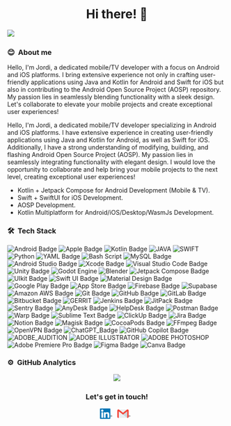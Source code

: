<div align="center">
<h1 align="center">Hi there! 👋</h1>
</div>
<img src="https://media.licdn.com/dms/image/v2/C4D16AQFzf_ClC_PNew/profile-displaybackgroundimage-shrink_350_1400/profile-displaybackgroundimage-shrink_350_1400/0/1623751473734?e=1749081600&v=beta&t=b3ZtRtvHijo29MQpQpl72I7njcv2ndMmTjz1Sv9tQr8">

### 😊 &nbsp;About me

Hello, I'm Jordi, a dedicated mobile/TV developer with a focus on Android and iOS platforms. I bring extensive experience not only in crafting user-friendly applications using Java and Kotlin for Android and Swift for iOS but also in contributing to the Android Open Source Project (AOSP) repository. My passion lies in seamlessly blending functionality with a sleek design. Let's collaborate to elevate your mobile projects and create exceptional user experiences!

Hello, I'm Jordi, a dedicated mobile/TV developer specializing in Android and iOS platforms. I have extensive experience in creating user-friendly applications using Java and Kotlin for Android, as well as Swift for iOS. Additionally, I have a strong understanding of modifying, building, and flashing Android Open Source Project (AOSP). My passion lies in seamlessly integrating functionality with elegant design. I would love the opportunity to collaborate and help bring your mobile projects to the next level, creating exceptional user experiences!

- Kotlin + Jetpack Compose for Android Development (Mobile & TV).
- Swift + SwiftUI for iOS Development.
- AOSP Development.
- Kotlin Multiplatform for Android/iOS/Desktop/WasmJs Development.

### 🛠️ &nbsp;Tech Stack

![Android Badge](https://img.shields.io/badge/Android-34A853?logo=android&logoColor=fff&style=for-the-badge)
![Apple Badge](https://img.shields.io/badge/Apple-000?logo=apple&logoColor=fff&style=for-the-badge)
![Kotlin Badge](https://img.shields.io/badge/Kotlin-7F52FF?logo=kotlin&logoColor=fff&style=for-the-badge)
![JAVA](https://img.shields.io/badge/Java-ED8B00?style=for-the-badge&logo=openjdk&logoColor=white)
![SWIFT](https://img.shields.io/badge/Swift-fe8c40?style=for-the-badge&logo=swift&logoColor=white)
![Python](https://img.shields.io/badge/python-3670A0?style=for-the-badge&logo=python&logoColor=ffdd54)
![YAML Badge](https://img.shields.io/badge/YAML-CB171E?logo=yaml&logoColor=fff&style=for-the-badge)
![Bash Script](https://img.shields.io/badge/bash_script-%23121011.svg?style=for-the-badge&logo=gnu-bash&logoColor=white)
![MySQL Badge](https://img.shields.io/badge/MySQL-4479A1?logo=mysql&logoColor=fff&style=for-the-badge)
![Android Studio Badge](https://img.shields.io/badge/Android%20Studio-3DDC84?logo=androidstudio&logoColor=fff&style=for-the-badge)
![Xcode Badge](https://img.shields.io/badge/Xcode-147EFB?logo=xcode&logoColor=fff&style=for-the-badge)
![Visual Studio Code Badge](https://img.shields.io/badge/Visual%20Studio%20Code-007ACC?logo=visualstudiocode&logoColor=fff&style=for-the-badge)
![Unity Badge](https://img.shields.io/badge/Unity-000?logo=unity&logoColor=fff&style=for-the-badge)
![Godot Engine](https://img.shields.io/badge/GODOT-%23FFFFFF.svg?style=for-the-badge&logo=godot-engine)
![Blender](https://img.shields.io/badge/blender-%23F5792A.svg?style=for-the-badge&logo=blender&logoColor=white)
![Jetpack Compose Badge](https://img.shields.io/badge/Jetpack%20Compose-4285F4?logo=jetpackcompose&logoColor=fff&style=for-the-badge)
![UIkit Badge](https://img.shields.io/badge/UIkit-2396F3?logo=uikit&logoColor=fff&style=for-the-badge)
![Swift UI Badge](https://img.shields.io/badge/Swift_UI-F05138?logo=swift&logoColor=fff&style=for-the-badge)
![Material Design Badge](https://img.shields.io/badge/Material%20Design-757575?logo=materialdesign&logoColor=fff&style=for-the-badge)
![Google Play Badge](https://img.shields.io/badge/Google%20Play-414141?logo=googleplay&logoColor=fff&style=for-the-badge)
![App Store Badge](https://img.shields.io/badge/App%20Store-0D96F6?logo=appstore&logoColor=fff&style=for-the-badge)
![Firebase Badge](https://img.shields.io/badge/Firebase-FFCA28?logo=firebase&logoColor=000&style=for-the-badge)
![Supabase](https://img.shields.io/badge/Supabase-3ECF8E?style=for-the-badge&logo=supabase&logoColor=white)
![Amazon AWS Badge](https://img.shields.io/badge/Amazon%20AWS-232F3E?logo=amazonaws&logoColor=fff&style=for-the-badge)
![Git Badge](https://img.shields.io/badge/Git-F05032?logo=git&logoColor=fff&style=for-the-badge)
![GitHub Badge](https://img.shields.io/badge/GitHub-181717?logo=github&logoColor=fff&style=for-the-badge)
![GitLab Badge](https://img.shields.io/badge/GitLab-FC6D26?logo=gitlab&logoColor=fff&style=for-the-badge)
![Bitbucket Badge](https://img.shields.io/badge/Bitbucket-0052CC?logo=bitbucket&logoColor=fff&style=for-the-badge)
![GERRIT](https://img.shields.io/badge/Gerrit-caff28?style=for-the-badge&logo=gerrit&logoColor=black)
![Jenkins Badge](https://img.shields.io/badge/Jenkins-D24939?logo=jenkins&logoColor=fff&style=for-the-badge)
![JitPack Badge](https://img.shields.io/badge/JitPack-000?logo=jitpack&logoColor=fff&style=for-the-badge)
![Sentry Badge](https://img.shields.io/badge/Sentry-362D59?logo=sentry&logoColor=fff&style=for-the-badge)
![AnyDesk Badge](https://img.shields.io/badge/AnyDesk-EF443B?logo=anydesk&logoColor=fff&style=for-the-badge)
![HelpDesk Badge](https://img.shields.io/badge/HelpDesk-2FC774?logo=helpdesk&logoColor=fff&style=for-the-badge)
![Postman Badge](https://img.shields.io/badge/Postman-FF6C37?logo=postman&logoColor=fff&style=for-the-badge)
![Warp Badge](https://img.shields.io/badge/Warp-01A4FF?logo=warp&logoColor=fff&style=for-the-badge)
![Sublime Text Badge](https://img.shields.io/badge/Sublime%20Text-FF9800?logo=sublimetext&logoColor=fff&style=for-the-badge)
![ClickUp Badge](https://img.shields.io/badge/ClickUp-7B68EE?logo=clickup&logoColor=fff&style=for-the-badge)
![Jira Badge](https://img.shields.io/badge/Jira-0052CC?logo=jira&logoColor=fff&style=for-the-badge)
![Notion Badge](https://img.shields.io/badge/Notion-000?logo=notion&logoColor=fff&style=for-the-badge)
![Magisk Badge](https://img.shields.io/badge/Magisk-00AF9C?logo=magisk&logoColor=fff&style=for-the-badge)
![CocoaPods Badge](https://img.shields.io/badge/CocoaPods-E32?logo=cocoapods&logoColor=fff&style=for-the-badge)
![FFmpeg Badge](https://img.shields.io/badge/FFmpeg-007808?logo=ffmpeg&logoColor=fff&style=for-the-badge)
![OpenVPN Badge](https://img.shields.io/badge/OpenVPN-EA7E20?logo=openvpn&logoColor=fff&style=for-the-badge)
![ChatGPT_Badge](https://img.shields.io/badge/Chat_GPT-412991?logo=openai&logoColor=fff&style=for-the-badge)
![GitHub Copilot Badge](https://img.shields.io/badge/GitHub%20Copilot-000?logo=githubcopilot&logoColor=fff&style=for-the-badge)
![ADOBE_AUDITION](https://img.shields.io/badge/Adobe_Audition-99F.svg?style=for-the-badge&logo=adobeaudition&logoColor=white)
![ADOBE ILLUSTRATOR](https://img.shields.io/badge/Adobe_Illustrator-%23FF9A00.svg?style=for-the-badge&logo=adobeillustrator&logoColor=white) 
![ADOBE PHOTOSHOP](https://img.shields.io/badge/Adobe_Photoshop-%2331A8FF.svg?style=for-the-badge&logo=adobephotoshop&logoColor=white)
![Adobe Premiere Pro Badge](https://img.shields.io/badge/Adobe%20Premiere%20Pro-99F?logo=adobepremierepro&logoColor=fff&style=for-the-badge)
![Figma Badge](https://img.shields.io/badge/Figma-F24E1E?logo=figma&logoColor=fff&style=for-the-badge)
![Canva Badge](https://img.shields.io/badge/Canva-00C4CC?logo=canva&logoColor=fff&style=for-the-badge)

### ⚙️ &nbsp;GitHub Analytics

<p align="center">
<a href="https://github.com/jhuerta27">
  <img height="180em" src="https://github-readme-stats-eight-theta.vercel.app/api?username=jhuerta27&show_icons=true&theme=algolia&include_all_commits=true&count_private=true"/>
</a>
</p>

<div align="center">
  <h3><b>Let's get in touch! </b></h3>
  </div>
<p align="center">
<a href="https://www.linkedin.com/in/jordi-huerta-casanova-361a1714b/" target="_blank">
  <img align="center" alt="Jordi Huerta | Linkedin" width="24px" src="https://github.com/SatYu26/SatYu26/blob/master/Assets/Linkedin.svg" />
</a> &nbsp;&nbsp;
<a href="mailto:jorgehc1027@hotmail.com" >
  <img align="center" alt="Jordi Huerta | Hotmail" width="26px" src="https://github.com/SatYu26/SatYu26/blob/master/Assets/Gmail.svg" />
</a> &nbsp;&nbsp;
<p>
